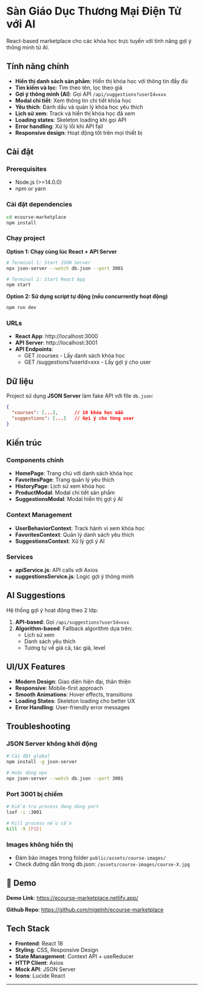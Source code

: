 # Sàn Giáo Dục Thương Mại Điện Tử với AI

React-based marketplace cho các khóa học trực tuyến với tính năng gợi ý thông minh từ AI.

## Tính năng chính

- **Hiển thị danh sách sản phẩm**: Hiển thị khóa học với thông tin đầy đủ
- **Tìm kiếm và lọc**: Tìm theo tên, lọc theo giá
- **Gợi ý thông minh (AI)**: Gọi API `/api/suggestions?userId=xxx`
- **Modal chi tiết**: Xem thông tin chi tiết khóa học
- **Yêu thích**: Đánh dấu và quản lý khóa học yêu thích
- **Lịch sử xem**: Track và hiển thị khóa học đã xem
- **Loading states**: Skeleton loading khi gọi API
- **Error handling**: Xử lý lỗi khi API fail
- **Responsive design**: Hoạt động tốt trên mọi thiết bị

## Cài đặt

### Prerequisites

- Node.js (>=14.0.0)
- npm or yarn

### Cài đặt dependencies

```bash
cd ecourse-marketplace
npm install
```

### Chạy project

**Option 1: Chạy cùng lúc React + API Server**

```bash
# Terminal 1: Start JSON Server
npx json-server --watch db.json --port 3001

# Terminal 2: Start React App
npm start
```

**Option 2: Sử dụng script tự động (nếu concurrently hoạt động)**

```bash
npm run dev
```

### URLs

- **React App**: http://localhost:3000
- **API Server**: http://localhost:3001
- **API Endpoints**:
  - GET /courses - Lấy danh sách khóa học
  - GET /suggestions?userId=xxx - Lấy gợi ý cho user

## Dữ liệu

Project sử dụng **JSON Server** làm fake API với file `db.json`:

```json
{
  "courses": [...],      // 10 khóa học mẫu
  "suggestions": [...]   // Gợi ý cho từng user
}
```

## Kiến trúc

### Components chính

- **HomePage**: Trang chủ với danh sách khóa học
- **FavoritesPage**: Trang quản lý yêu thích
- **HistoryPage**: Lịch sử xem khóa học
- **ProductModal**: Modal chi tiết sản phẩm
- **SuggestionsModal**: Modal hiển thị gợi ý AI

### Context Management

- **UserBehaviorContext**: Track hành vi xem khóa học
- **FavoritesContext**: Quản lý danh sách yêu thích
- **SuggestionsContext**: Xử lý gợi ý AI

### Services

- **apiService.js**: API calls với Axios
- **suggestionsService.js**: Logic gợi ý thông minh

## AI Suggestions

Hệ thống gợi ý hoạt động theo 2 lớp:

1. **API-based**: Gọi `/api/suggestions?userId=xxx`
2. **Algorithm-based**: Fallback algorithm dựa trên:
   - Lịch sử xem
   - Danh sách yêu thích
   - Tương tự về giá cả, tác giả, level

## UI/UX Features

- **Modern Design**: Giao diện hiện đại, thân thiện
- **Responsive**: Mobile-first approach
- **Smooth Animations**: Hover effects, transitions
- **Loading States**: Skeleton loading cho better UX
- **Error Handling**: User-friendly error messages

## Troubleshooting

### JSON Server không khởi động

```bash
# Cài đặt global
npm install -g json-server

# Hoặc dùng npx
npx json-server --watch db.json --port 3001
```

### Port 3001 bị chiếm

```bash
# Kiểm tra process đang dùng port
lsof -i :3001

# Kill process nếu cần
kill -9 [PID]
```

### Images không hiển thị

- Đảm bảo images trong folder `public/assets/course-images/`
- Check đường dẫn trong db.json: `/assets/course-images/course-X.jpg`

## 📝 Demo

**Demo Link**: https://ecourse-marketplace.netlify.app/

**Github Repo**: https://github.com/nigelnh/ecourse-marketplace

## Tech Stack

- **Frontend**: React 18
- **Styling**: CSS, Responsive Design
- **State Management**: Context API + useReducer
- **HTTP Client**: Axios
- **Mock API**: JSON Server
- **Icons**: Lucide React

---
